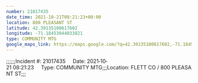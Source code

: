 ```yaml
---
number: 21017435
date_time: 2021-10-21T08:21:23+00:00
location: 800 PLEASANT ST
latitude: 42.39135100617602
longitude: -71.18453044033821
type: COMMUNITY MTG
google_maps_link: https://maps.google.com/?q=42.39135100617602,-71.18453044033821
---
```


;;;;;;Incident #: 21017435     Date: 2021‐10‐21 08:21:23     Type: COMMUNITY MTG;;;Location: FLETT CO / 800 PLEASANT ST;;;
